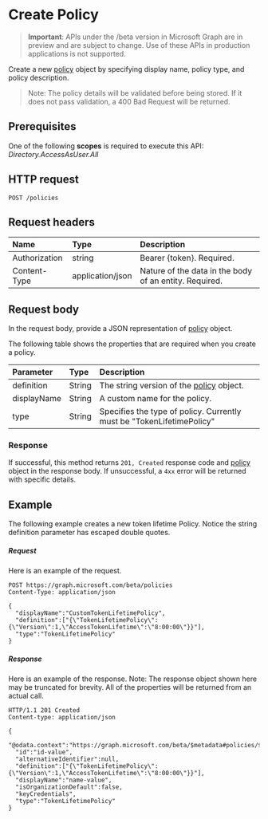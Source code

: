 # Create Policy

> **Important**: APIs under the /beta version in Microsoft Graph are in preview and are subject to change. Use of these APIs in production applications is not supported.

Create a new [policy](../resources/policy.md) object by specifying display name, policy type, and policy description.

>Note: The policy details will be validated before being stored. If it does not pass validation, a 400 Bad Request will be returned.

## Prerequisites
One of the following **scopes** is required to execute this API:
*Directory.AccessAsUser.All*
## HTTP request

```http
POST /policies
```
## Request headers
| Name       | Type | Description|
|:---------------|:--------|:----------|
| Authorization  | string  | Bearer {token}. Required. |
| Content-Type | application/json  | Nature of the data in the body of an entity. Required. |

## Request body
In the request body, provide a JSON representation of [policy](../resources/policy.md) object.

The following table shows the properties that are required when you create a policy.

| Parameter	   | Type	|Description|
|:---------------|:--------|:----------|
|definition|String|The string version of the [policy](../resources/policy.md) object.|
|displayName|String|A custom name for the policy.|
|type|String|Specifies the type of policy. Currently must be "TokenLifetimePolicy"|

### Response
If successful, this method returns `201, Created` response code and [policy](../resources/policy.md) object in the response body. If unsuccessful, a `4xx` error will be returned with specific details.  

## Example
The following example creates a new token lifetime Policy. Notice the string definition parameter
has escaped double quotes.

##### Request
Here is an example of the request.

```http
POST https://graph.microsoft.com/beta/policies
Content-Type: application/json

{
  "displayName":"CustomTokenLifetimePolicy",
  "definition":["{\"TokenLifetimePolicy\":{\"Version\":1,\"AccessTokenLifetime\":\"8:00:00\"}}"],
  "type":"TokenLifetimePolicy"
}
```

##### Response
Here is an example of the response. Note: The response object shown here may be truncated for brevity. All of the properties will be returned from an actual call.

```http
HTTP/1.1 201 Created
Content-type: application/json

{
  "@odata.context":"https://graph.microsoft.com/beta/$metadata#policies/$entity",
  "id":"id-value",
  "alternativeIdentifier":null,
  "definition":["{\"TokenLifetimePolicy\":{\"Version\":1,\"AccessTokenLifetime\":\"8:00:00\"}}"],
  "displayName":"name-value",
  "isOrganizationDefault":false,
  "keyCredentials",
  "type":"TokenLifetimePolicy"
}

```

<!-- uuid: 8fcb5dbc-d5aa-4681-8e31-b001d5168d79
2015-10-25 14:57:30 UTC -->
<!-- {
  "type": "#page.annotation",
  "description": "message: createReply",
  "keywords": "",
  "section": "documentation",
  "tocPath": ""
}-->
